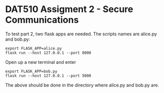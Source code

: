 # DAT510 Assigment 2 - Secure Communications
To test part 2, two flask apps are needed.
The scripts names are alice.py and bob.py:
```
export FLASK_APP=alice.py
flask run --host 127.0.0.1 --port 8000
```
Open up a new terminal and enter
```
export FLASK_APP=bob.py
flask run --host 127.0.0.1 --port 5000
```

The above should be done in the directory where alice.py and bob.py are.
